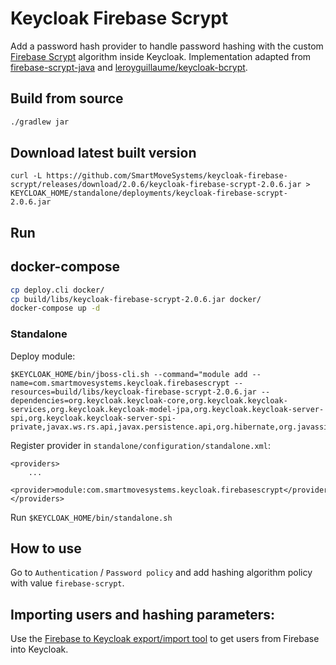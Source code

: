 # Keycloak Firebase Scrypt

Add a password hash provider to handle password hashing with the custom [Firebase Scrypt](https://github.com/firebase/scrypt) algorithm inside Keycloak.
Implementation adapted from [firebase-scrypt-java](https://github.com/SmartMoveSystems/firebase-scrypt-java) and [leroyguillaume/keycloak-bcrypt](https://github.com/leroyguillaume/keycloak-bcrypt).

## Build from source
```bash
./gradlew jar
```

## Download latest built version

```
curl -L https://github.com/SmartMoveSystems/keycloak-firebase-scrypt/releases/download/2.0.6/keycloak-firebase-scrypt-2.0.6.jar > KEYCLOAK_HOME/standalone/deployments/keycloak-firebase-scrypt-2.0.6.jar
```

## Run

## docker-compose

```bash
cp deploy.cli docker/
cp build/libs/keycloak-firebase-scrypt-2.0.6.jar docker/
docker-compose up -d
```

### Standalone

Deploy module:

```
$KEYCLOAK_HOME/bin/jboss-cli.sh --command="module add --name=com.smartmovesystems.keycloak.firebasescrypt --resources=build/libs/keycloak-firebase-scrypt-2.0.6.jar --dependencies=org.keycloak.keycloak-core,org.keycloak.keycloak-services,org.keycloak.keycloak-model-jpa,org.keycloak.keycloak-server-spi,org.keycloak.keycloak-server-spi-private,javax.ws.rs.api,javax.persistence.api,org.hibernate,org.javassist,org.liquibase"
```

Register provider in `standalone/configuration/standalone.xml`:

```
<providers>
    ...
    <provider>module:com.smartmovesystems.keycloak.firebasescrypt</provider>
</providers>
```

Run `$KEYCLOAK_HOME/bin/standalone.sh`

## How to use
Go to `Authentication` / `Password policy` and add hashing algorithm policy with value `firebase-scrypt`.

## Importing users and hashing parameters:

Use the [Firebase to Keycloak export/import tool](https://github.com/SmartMoveSystems/firebase-keycloak-importer) to get users from Firebase into Keycloak.
